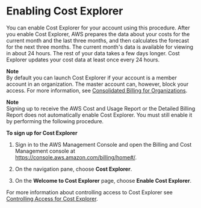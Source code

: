 # Enabling Cost Explorer<a name="cost-explorer-signup"></a>

You can enable Cost Explorer for your account using this procedure\. After you enable Cost Explorer, AWS prepares the data about your costs for the current month and the last three months, and then calculates the forecast for the next three months\. The current month's data is available for viewing in about 24 hours\. The rest of your data takes a few days longer\. Cost Explorer updates your cost data at least once every 24 hours\.

**Note**  
By default you can launch Cost Explorer if your account is a member account in an organization\. The master account can, however, block your access\. For more information, see [Consolidated Billing for Organizations](consolidated-billing.md)\.

**Note**  
Signing up to receive the AWS Cost and Usage Report or the Detailed Billing Report does not automatically enable Cost Explorer\. You must still enable it by performing the following procedure\.

**To sign up for Cost Explorer**

1. Sign in to the AWS Management Console and open the Billing and Cost Management console at [https://console\.aws\.amazon\.com/billing/home\#/](https://console.aws.amazon.com/billing/home)\.

1. On the navigation pane, choose **Cost Explorer**\.

1. On the **Welcome to Cost Explorer** page, choose **Enable Cost Explorer**\. 

For more information about controlling access to Cost Explorer see [Controlling Access for Cost Explorer](cost-explorer-access.md)\. 